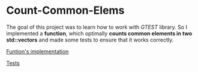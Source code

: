# Count-Common-Elems
The goal of this project was to learn how to work with *GTEST* library.
So I implemented a **function**, which optimally **counts common elements in two std::vectors** and made some tests to ensure that it works correctly.

[Funtion's implementation](https://github.com/SweeetyFox/Count-Common-Elems/blob/master/count_common_elements.cpp)

[Tests](https://github.com/SweeetyFox/Count-Common-Elems/blob/master/count_common_elements.cpp)
